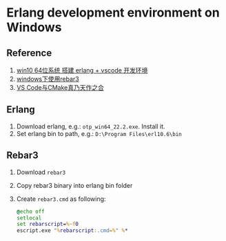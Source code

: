 # Erlang development environment on Windows

## Reference
1. [win10 64位系统 搭建 erlang + vscode 开发环境](https://blog.csdn.net/wwwmewww/article/details/102529612)
2. [windows下使用rebar3](https://www.jianshu.com/p/3695efada042)
3. [VS Code与CMake真乃天作之合](https://zhuanlan.zhihu.com/p/52874931)

## Erlang

1. Download erlang, e.g.: `otp_win64_22.2.exe`. Install it.
2. Set erlang bin to path, e.g.: `D:\Program Files\erl10.6\bin`

## Rebar3

1. Download `rebar3`
2. Copy rebar3 binary into erlang bin folder
3. Create `rebar3.cmd` as following:

    ```cmd
    @echo off
    setlocal
    set rebarscript=%~f0
    escript.exe "%rebarscript:.cmd=%" %*
    ```

